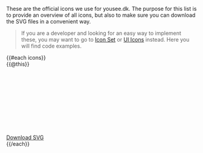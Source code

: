 These are the official icons we use for yousee.dk. The purpose for this list is to provide an overview of all icons, but also to make sure you can download the SVG files in a convenient way.

> If you are a developer and looking for an easy way to implement these, you may want to go to <a href="/components/detail/icon-set">Icon Set</a> or <a href="/components/detail/ui-icons">UI Icons</a> instead. Here you will find code examples.

<div class="frctl-example">
    <div class="icons">
        {{#each icons}}
            <div class="icons__item">
                <figcaption class="icons__name">{{@this}}</figcaption>
                <figure class="icons__icon">
                    <svg xmlns="http://www.w3.org/2000/svg" class="ys-icon">
                        <use xlink:href="/assets/svg/sprite/icon-set.svg#ys-icon-set-{{@this}}"></use>
                    </svg>
                </figure>
                <div class="icons__download">
                    <a class="icons__download-link" href="/assets/svg/icon-set/{{@this}}.svg" target="_blank" download aria-label="Download {{@this}}.svg">Download SVG</a>
                </div>
            </div>
        {{/each}}
    </div>
</div>
